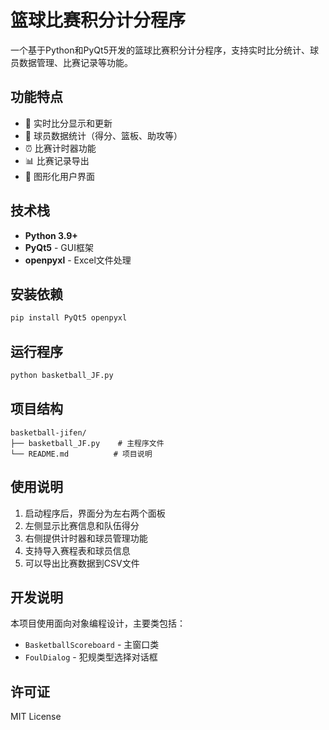 # 篮球比赛积分计分程序

一个基于Python和PyQt5开发的篮球比赛积分计分程序，支持实时比分统计、球员数据管理、比赛记录等功能。

## 功能特点

- 🏀 实时比分显示和更新
- 👥 球员数据统计（得分、篮板、助攻等）
- ⏰ 比赛计时器功能
- 📊 比赛记录导出
- 🎯 图形化用户界面

## 技术栈

- **Python 3.9+**
- **PyQt5** - GUI框架
- **openpyxl** - Excel文件处理

## 安装依赖

```bash
pip install PyQt5 openpyxl
```

## 运行程序

```bash
python basketball_JF.py
```

## 项目结构

```
basketball-jifen/
├── basketball_JF.py    # 主程序文件
└── README.md          # 项目说明
```

## 使用说明

1. 启动程序后，界面分为左右两个面板
2. 左侧显示比赛信息和队伍得分
3. 右侧提供计时器和球员管理功能
4. 支持导入赛程表和球员信息
5. 可以导出比赛数据到CSV文件

## 开发说明

本项目使用面向对象编程设计，主要类包括：
- `BasketballScoreboard` - 主窗口类
- `FoulDialog` - 犯规类型选择对话框

## 许可证

MIT License
